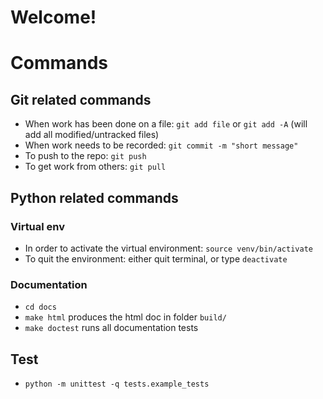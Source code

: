 # Welcome!

# Commands
## Git related commands

- When work has been done on a file: `git add file` or `git add -A` (will add all modified/untracked files)
- When work needs to be recorded: `git commit -m "short message"`
- To push to the repo: `git push`
- To get work from others: `git pull`

## Python related commands

### Virtual env
- In order to activate the virtual environment: `source venv/bin/activate`
- To quit the environment: either quit terminal, or type `deactivate`

### Documentation
- `cd docs`
- `make html` produces the html doc in folder `build/`
- `make doctest` runs all documentation tests

## Test
- `python -m unittest -q tests.example_tests`